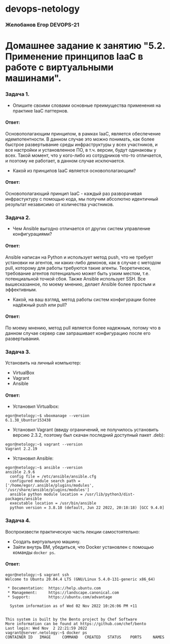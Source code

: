 # devops-netology
### Желобанов Егор DEVOPS-21

# Домашнее задание к занятию "5.2. Применение принципов IaaC в работе с виртуальными машинами".

### Задача 1.
* Опишите своими словами основные преимущества применения на практике IaaC паттернов.

#### Ответ:
Основополагающим принципом, в рамках IaaC, является обеспечение идемпотентности. В данном случае это можно понимать, как более быстрое развертывание среды инфраструктуры у всех участников, и все настройки и установленное ПО, в т.ч. версии, будут одинаковы у всех. Такой момент, что у кого-либо из сотрудников что-то отличается, и поэтому не работает, в данном случае исключается.

* Какой из принципов IaaC является основополагающим?

#### Ответ:
Основополагающий принцип IaaC - каждый раз разворачивая инфрастуктуру с помощью кода, мы получим абсолютно идентичный результат независимо от количества участников.

### Задача 2.
* Чем Ansible выгодно отличается от других систем управление конфигурациями?

#### Ответ:
Ansible написан на Python и использует метод push, что не требует установки ни агентов, ни каких-либо демонов, как в случае с методом pull,
которому для работы требуются такие агенты. Теоретически, требование агентов потенциально может быть узким местом, т.е. потенциальной точкой сбоя.
Также Ansible использует SSH. Все вышесказанное, по моему мнению, делает Ansible более простым и эффективным.

* Какой, на ваш взгляд, метод работы систем конфигурации более надёжный push или pull?

#### Ответ:
По моему мнению, метод pull является более надежным, потому что в данном случае сервер сам запрашивает конфигурацию после его развертывания.

### Задача 3.
Установить на личный компьютер:
* VirtualBox
* Vagrant
* Ansible

#### Ответ:
* Установил Virtualbox:
```shell
egor@netology:~$ vboxmanage --version
6.1.38_Ubuntur153438
```
* Установил Vagrant (ввиду ограничений, не получилось установить версию 2.3.2, поэтому был скачан последний доступный пакет .deb):
```shell
egor@netology:~$ vagrant --version
Vagrant 2.2.19
```
* Установил Ansible:
```shell
egor@netology:~$ ansible --version
ansible 2.9.6
  config file = /etc/ansible/ansible.cfg
  configured module search path = ['/home/egor/.ansible/plugins/modules', '/usr/share/ansible/plugins/modules']
  ansible python module location = /usr/lib/python3/dist-packages/ansible
  executable location = /usr/bin/ansible
  python version = 3.8.10 (default, Jun 22 2022, 20:18:18) [GCC 9.4.0]
```

### Задача 4.
Воспроизвести практическую часть лекции самостоятельно:
* Создать виртуальную машину.
* Зайти внутрь ВМ, убедиться, что Docker установлен с помощью команды `docker ps`.

#### Ответ:
```shell
egor@netology:~$ vagrant ssh
Welcome to Ubuntu 20.04.4 LTS (GNU/Linux 5.4.0-131-generic x86_64)

 * Documentation:  https://help.ubuntu.com
 * Management:     https://landscape.canonical.com
 * Support:        https://ubuntu.com/advantage

  System information as of Wed 02 Nov 2022 10:26:06 PM +11


This system is built by the Bento project by Chef Software
More information can be found at https://github.com/chef/bento
Last login: Wed Nov  2 22:21:59 2022
vagrant@server.netology:~$ docker ps
CONTAINER ID   IMAGE     COMMAND   CREATED   STATUS    PORTS     NAMES
```